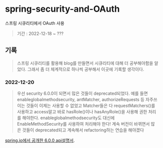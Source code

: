 # spring-security-and-OAuth
스프링 시큐리티에서 OAuth 사용
> 기간 : 2022-12-18 ~ ???

## 기록
> 스프링 시큐리티를 활용해 blog를 만들면서 시큐리티에 대해 더 공부해야함을 알았다. 그래서 좀 더 체계적으로 하나씩 공부해서 이곳에 기록할 생각이다.

### 2022-12-20
> 우선 security 6.0.0이 되면서 많은 것들이 deprecated되었다. 예를 들면 enableglobalmethodsecurity, antMatcher, authorizeRequests 등 자주쓰이는 것들이 이제는 사용할 수 없었고
> Matcher들은 다 requestMatchers()를 사용하고 access말고 바로 hasRole()이나 hasAnyRole()을 사용해 권한 처리를 해야한다. enableglobalmethodsecurity도 대신에 
> EnableMethodSecurity를 사용하여 처리해야 한다! 계속 버전이 바뀌면서 많은 것들이 deprecated되고 계속해서 refactoring하는 연습을 해야겠다

[spring.io에서 공개한 6.0.0 api설명서](https://docs.spring.io/spring-security/site/docs/current/api/org/springframework/security/config/annotation/method/configuration/EnableGlobalMethodSecurity.html).
